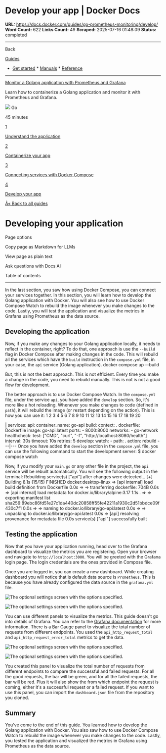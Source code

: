 # Develop your app | Docker Docs

**URL:** https://docs.docker.com/guides/go-prometheus-monitoring/develop/
**Word Count:** 622
**Links Count:** 49
**Scraped:** 2025-07-16 01:48:09
**Status:** completed

---

Back

[Guides](https://docs.docker.com/guides/)

  * [Get started](https://docs.docker.com/get-started/)   * [Manuals](https://docs.docker.com/manuals/)   * [Reference](https://docs.docker.com/reference/)

* * *

[Monitor a Golang application with Prometheus and Grafana](https://docs.docker.com/guides/go-prometheus-monitoring/)

Learn how to containerize a Golang application and monitor it with Prometheus and Grafana.

![](https://cdn.jsdelivr.net/gh/devicons/devicon@latest/icons/go/go-original.svg) Go

45 minutes

[1](https://docs.docker.com/guides/go-prometheus-monitoring/application/)

[Understand the application](https://docs.docker.com/guides/go-prometheus-monitoring/application/)

[2](https://docs.docker.com/guides/go-prometheus-monitoring/containerize/)

[Containerize your app](https://docs.docker.com/guides/go-prometheus-monitoring/containerize/)

[3](https://docs.docker.com/guides/go-prometheus-monitoring/compose/)

[Connecting services with Docker Compose](https://docs.docker.com/guides/go-prometheus-monitoring/compose/)

[4](https://docs.docker.com/guides/go-prometheus-monitoring/develop/)

[Develop your app](https://docs.docker.com/guides/go-prometheus-monitoring/develop/)

[Â« Back to all guides](https://docs.docker.com/guides/)

# Developing your application

Page options

Copy page as Markdown for LLMs

View page as plain text

Ask questions with Docs AI

Table of contents

* * *

In the last section, you saw how using Docker Compose, you can connect your services together. In this section, you will learn how to develop the Golang application with Docker. You will also see how to use Docker Compose Watch to rebuild the image whenever you make changes to the code. Lastly, you will test the application and visualize the metrics in Grafana using Prometheus as the data source.

## Developing the application

Now, if you make any changes to your Golang application locally, it needs to reflect in the container, right? To do that, one approach is use the `--build` flag in Docker Compose after making changes in the code. This will rebuild all the services which have the `build` instruction in the `compose.yml` file, in your case, the `api` service \(Golang application\).               docker compose up --build     

But, this is not the best approach. This is not efficient. Every time you make a change in the code, you need to rebuild manually. This is not is not a good flow for development.

The better approach is to use Docker Compose Watch. In the `compose.yml` file, under the service `api`, you have added the `develop` section. So, it's more like a hot reloading. Whenever you make changes to code \(defined in `path`\), it will rebuild the image \(or restart depending on the action\). This is how you can use it:                1      2      3      4      5      6      7      8      9     10     11     12     13     14     15     16     17     18     19     20     

|                services:       api:         container_name: go-api         build:           context: .           dockerfile: Dockerfile         image: go-api:latest         ports:           - 8000:8000         networks:           - go-network         healthcheck:           test: ["CMD", "curl", "-f", "http://localhost:8080/health"]           interval: 30s           timeout: 10s           retries: 5         develop:           watch:             - path: .               action: rebuild      ---|---      Once you have added the `develop` section in the `compose.yml` file, you can use the following command to start the development server:               $ docker compose watch     

Now, if you modify your `main.go` or any other file in the project, the `api` service will be rebuilt automatically. You will see the following output in the terminal:               Rebuilding service(s) ["api"] after changes were detected...     [+] Building 8.1s (15/15) FINISHED                                                                                                        docker:desktop-linux      => [api internal] load build definition from Dockerfile                                                                                                  0.0s      => => transferring dockerfile: 704B                                                                                                                      0.0s      => [api internal] load metadata for docker.io/library/alpine:3.17                                                                                        1.1s       .                                   => => exporting manifest list sha256:89ebc86fd51e27c1da440dc20858ff55fe42211a1930c2d51bbdce09f430c7f1                                                    0.0s      => => naming to docker.io/library/go-api:latest                                                                                                          0.0s      => => unpacking to docker.io/library/go-api:latest                                                                                                       0.0s      => [api] resolving provenance for metadata file                                                                                                          0.0s     service(s) ["api"] successfully built

## Testing the application

Now that you have your application running, head over to the Grafana dashboard to visualize the metrics you are registering. Open your browser and navigate to `http://localhost:3000`. You will be greeted with the Grafana login page. The login credentials are the ones provided in Compose file.

Once you are logged in, you can create a new dashboard. While creating dashboard you will notice that is default data source is `Prometheus`. This is because you have already configured the data source in the `grafana.yml` file.

![The optional settings screen with the options specified.](https://docs.docker.com/guides/images/grafana-dash.png)

![The optional settings screen with the options specified.](https://docs.docker.com/guides/images/grafana-dash.png)

You can use different panels to visualize the metrics. This guide doesn't go into details of Grafana. You can refer to the [Grafana documentation](https://grafana.com/docs/grafana/latest/) for more information. There is a Bar Gauge panel to visualize the total number of requests from different endpoints. You used the `api_http_request_total` and `api_http_request_error_total` metrics to get the data.

![The optional settings screen with the options specified.](https://docs.docker.com/guides/images/grafana-panel.png)

![The optional settings screen with the options specified.](https://docs.docker.com/guides/images/grafana-panel.png)

You created this panel to visualize the total number of requests from different endpoints to compare the successful and failed requests. For all the good requests, the bar will be green, and for all the failed requests, the bar will be red. Plus it will also show the from which endpoint the request is coming, either it's a successful request or a failed request. If you want to use this panel, you can import the `dashboard.json` file from the repository you cloned.

## Summary

You've come to the end of this guide. You learned how to develop the Golang application with Docker. You also saw how to use Docker Compose Watch to rebuild the image whenever you make changes to the code. Lastly, you tested the application and visualized the metrics in Grafana using Prometheus as the data source.